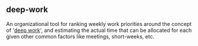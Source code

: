 ## deep-work
An organizational tool for ranking weekly work priorities around the concept of '[deep work](calnewport.com/books/deep-work/)', and estimating the actual time that can be allocated for each given other common factors like meetings, short-weeks, etc.
